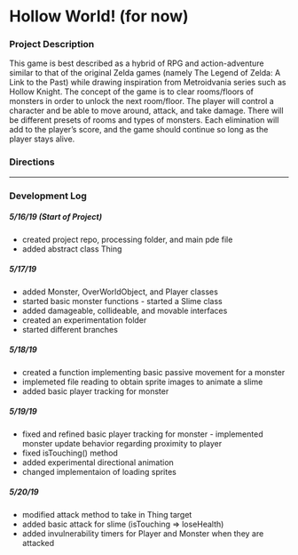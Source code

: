 # Hollow World! (for now)

### Project Description
This game is best described as a hybrid of RPG and action-adventure similar to that of the original Zelda games (namely The Legend of Zelda: A Link to the Past) while drawing inspiration from Metroidvania series such as Hollow Knight.  The concept of the game is to clear rooms/floors of monsters in order to unlock the next room/floor.  The player will control a character and be able to move around, attack, and take damage.  There will be different presets of rooms and types of monsters.  Each elimination will add to the player’s score, and the game should continue so long as the player stays alive.

### Directions


_________________________

### Development Log

##### 5/16/19 (Start of Project)
* created project repo, processing folder, and main pde file
* added abstract class Thing 
##### 5/17/19
* added Monster, OverWorldObject, and Player classes
* started basic monster functions - started a Slime class
* added damageable, collideable, and movable interfaces
* created an experimentation folder
* started different branches
##### 5/18/19
* created a function implementing basic passive movement for a monster
* implemeted file reading to obtain sprite images to animate a slime
* added basic player tracking for monster
##### 5/19/19
* fixed and refined basic player tracking for monster - implemented monster update behavior regarding proximity to player
* fixed isTouching() method
* added experimental directional animation
* changed implementaion of loading sprites
##### 5/20/19
* modified attack method to take in Thing target
* added basic attack for slime (isTouching => loseHealth)
* added invulnerability timers for Player and Monster when they are attacked
